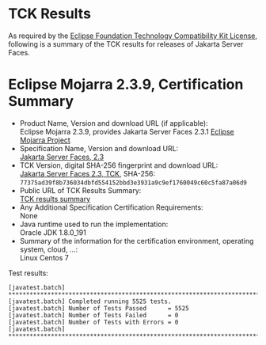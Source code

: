 TCK Results
===========

As required by the
[Eclipse Foundation Technology Compatibility Kit License](https://www.eclipse.org/legal/tck.php),
following is a summary of the TCK results for releases of Jakarta Server Faces.

# Eclipse Mojarra 2.3.9, Certification Summary

- Product Name, Version and download URL (if applicable): <br/>
  Eclipse Mojarra 2.3.9, provides Jakarta Server Faces 2.3.1
  [Eclipse Mojarra Project](https://github.com/eclipse-ee4j/mojarra)
- Specification Name, Version and download URL: <br/>
  [Jakarta Server Faces, 2.3](https://jakarta.ee/specifications/faces/2.3)
- TCK Version, digital SHA-256 fingerprint and download URL: <br/>
  [Jakarta Server Faces 2.3, TCK](http://download.eclipse.org/ee4j/jakartaee-tck/jakartaee8-eftl/promoted/eclipse-faces-tck-2.3.0.zip), SHA-256: `77375ad39f8b736034dbfd554152bbd3e3931a9c9ef1760049c60c5fa87a06d9`
- Public URL of TCK Results Summary: <br/>
  [TCK results summary](TCK-Results.html)
- Any Additional Specification Certification Requirements: <br/>
  None
- Java runtime used to run the implementation: <br/>
  Oracle JDK 1.8.0_191
- Summary of the information for the certification environment, operating system, cloud, ...: <br/>
  Linux Centos 7

Test results:

```
[javatest.batch] ********************************************************************************
[javatest.batch] Completed running 5525 tests.
[javatest.batch] Number of Tests Passed      = 5525
[javatest.batch] Number of Tests Failed      = 0
[javatest.batch] Number of Tests with Errors = 0
[javatest.batch] ********************************************************************************
```

